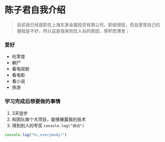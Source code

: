 # 陈子君自我介绍
> 目前我已经就职在上海东家金服投资有限公司，职级很低，而且感觉自己的基础是不好，所以这是我来到饥人谷的原因，厚积而薄发；
### 爱好
- 吃零食
- 躺尸
- 看电视剧
- 看电影
- 看小说
- 旅游
### 学习完成后想要做的事情
1. 3天徒步
2. 和团队做个大项目，能够展露我的技术
3. 得到别人的夸奖
`console.log("调试")`
```javascript
console.log("hi,everybody!")
```
